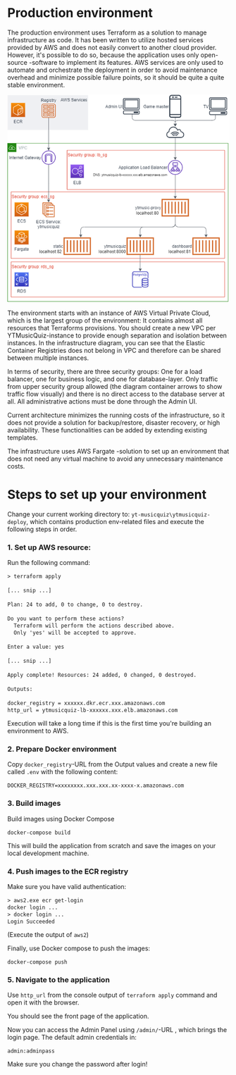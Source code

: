 # Production environment

The production environment uses Terraform as a solution to manage infrastructure as code. It has been written to utilize hosted services provided by AWS and does not easily convert to another cloud provider. However, it's possible to do so, because the application uses only open-source -software to implement its features. AWS services are only used to automate and orchestrate the deployment in order to avoid maintenance overhead and minimize possible failure points, so it should be quite a quite stable environment.

![AWS infrastructure](aws_infra.png)

The environment starts with an instance of AWS Virtual Private Cloud, which is the largest group of the environment: It contains almost all resources that Terraforms provisions. You should create a new VPC per YTMusicQuiz-instance to provide enough separation and isolation between instances. In the infrastructure diagram, you can see that the Elastic Container Registries does not belong in VPC and therefore can be shared between multiple instances.

In terms of security, there are three security groups: One for a load balancer, one for business logic, and one for database-layer. Only traffic from upper security group allowed (the diagram container arrows to show traffic flow visually) and there is no direct access to the database server at all. All administrative actions must be done through the Admin UI.

Current architecture minimizes the running costs of the infrastructure, so it does not provide a solution for backup/restore, disaster recovery, or high availability. These functionalities can be added by extending existing templates.

The infrastructure uses AWS Fargate -solution to set up an environment that does not need any virtual machine to avoid any unnecessary maintenance costs.

# Steps to set up your environment

Change your current working directory to: `yt-musicquiz\ytmusicquiz-deploy`, which contains production env-related files and execute the following steps in order.

### 1. Set up AWS resource:

Run the following command:

    > terraform apply

    [... snip ...]

    Plan: 24 to add, 0 to change, 0 to destroy.

    Do you want to perform these actions?
      Terraform will perform the actions described above.
      Only 'yes' will be accepted to approve.

    Enter a value: yes

    [... snip ...]

    Apply complete! Resources: 24 added, 0 changed, 0 destroyed.

    Outputs:

    docker_registry = xxxxxx.dkr.ecr.xxx.amazonaws.com
    http_url = ytmusicquiz-lb-xxxxxx.xxx.elb.amazonaws.com


Execution will take a long time if this is the first time you're building  an environment to AWS.

### 2. Prepare Docker environment

Copy `docker_registry`-URL from the Output values and create a new file
called `.env` with the following content:

    DOCKER_REGISTRY=xxxxxxxx.xxx.xxx.xx-xxxx-x.amazonaws.com

### 3. Build images

Build images using Docker Compose

    docker-compose build

This will build the application from scratch and save the images on your
local development machine.

### 4. Push images to the ECR registry

Make sure you have valid authentication:

    > aws2.exe ecr get-login
    docker login ...
    > docker login ...
    Login Succeeded

(Execute the output of `aws2`)

Finally, use Docker compose to push the images:

    docker-compose push

### 5. Navigate to the application

Use `http_url` from the console output of `terraform apply` command and open it with the browser.

You should see the front page of the application.

Now you can access the Admin Panel using `/admin/`-URL , which brings the login page. The default admin credentials in:

    admin:adminpass

Make sure you change the password after login!